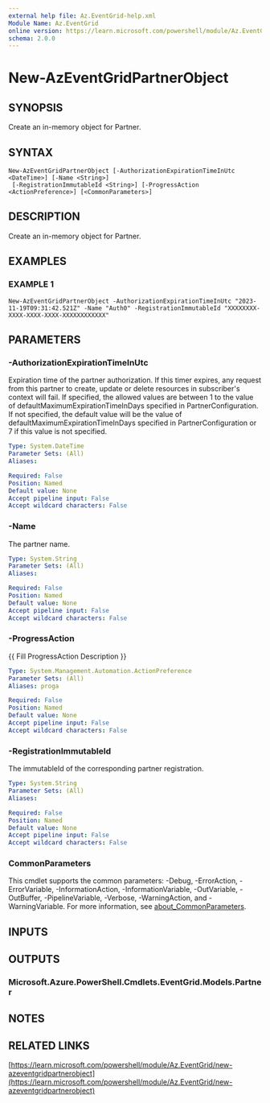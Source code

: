 ```yaml
---
external help file: Az.EventGrid-help.xml
Module Name: Az.EventGrid
online version: https://learn.microsoft.com/powershell/module/Az.EventGrid/new-azeventgridpartnerobject
schema: 2.0.0
---
```


# New-AzEventGridPartnerObject

## SYNOPSIS
Create an in-memory object for Partner.

## SYNTAX

```
New-AzEventGridPartnerObject [-AuthorizationExpirationTimeInUtc <DateTime>] [-Name <String>]
 [-RegistrationImmutableId <String>] [-ProgressAction <ActionPreference>] [<CommonParameters>]
```

## DESCRIPTION
Create an in-memory object for Partner.

## EXAMPLES

### EXAMPLE 1
```
New-AzEventGridPartnerObject -AuthorizationExpirationTimeInUtc "2023-11-19T09:31:42.521Z" -Name "Auth0" -RegistrationImmutableId "XXXXXXXX-XXXX-XXXX-XXXX-XXXXXXXXXXXX"
```

## PARAMETERS

### -AuthorizationExpirationTimeInUtc
Expiration time of the partner authorization.
If this timer expires, any request from this partner to create, update or delete resources in subscriber's
        context will fail.
If specified, the allowed values are between 1 to the value of defaultMaximumExpirationTimeInDays specified in PartnerConfiguration.
        If not specified, the default value will be the value of defaultMaximumExpirationTimeInDays specified in PartnerConfiguration or 7 if this value is not specified.

```yaml
Type: System.DateTime
Parameter Sets: (All)
Aliases:

Required: False
Position: Named
Default value: None
Accept pipeline input: False
Accept wildcard characters: False
```

### -Name
The partner name.

```yaml
Type: System.String
Parameter Sets: (All)
Aliases:

Required: False
Position: Named
Default value: None
Accept pipeline input: False
Accept wildcard characters: False
```

### -ProgressAction
{{ Fill ProgressAction Description }}

```yaml
Type: System.Management.Automation.ActionPreference
Parameter Sets: (All)
Aliases: proga

Required: False
Position: Named
Default value: None
Accept pipeline input: False
Accept wildcard characters: False
```

### -RegistrationImmutableId
The immutableId of the corresponding partner registration.

```yaml
Type: System.String
Parameter Sets: (All)
Aliases:

Required: False
Position: Named
Default value: None
Accept pipeline input: False
Accept wildcard characters: False
```

### CommonParameters
This cmdlet supports the common parameters: -Debug, -ErrorAction, -ErrorVariable, -InformationAction, -InformationVariable, -OutVariable, -OutBuffer, -PipelineVariable, -Verbose, -WarningAction, and -WarningVariable. For more information, see [about_CommonParameters](http://go.microsoft.com/fwlink/?LinkID=113216).

## INPUTS

## OUTPUTS

### Microsoft.Azure.PowerShell.Cmdlets.EventGrid.Models.Partner
## NOTES

## RELATED LINKS

[https://learn.microsoft.com/powershell/module/Az.EventGrid/new-azeventgridpartnerobject](https://learn.microsoft.com/powershell/module/Az.EventGrid/new-azeventgridpartnerobject)

